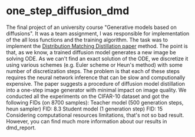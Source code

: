 # one_step_diffusion_dmd
The final project of an university course "Generative models based on diffusions". It was a team assignment, I was responsible for implementation of the all loss functions and the training algorithm.
The task was to implement the [Distribution Matching Distillation paper](https://arxiv.org/abs/2311.18828) method. The point is that, as we know, a trained diffusion model generates a new image be solving ODE. As we can't find an exact solution of the ODE, we discretize it using various schemes (e.g. Euler scheme or Heun's method) with some number of discretization steps. The problem is that each of these steps requires the neural network inference that can be slow and computionally expensive. The paper suggests a procedure of diffusion model distillation into a one-step image generator with minimal impact on image quality.
We conducted all the experiments on the CIFAR-10 dataset and got the following FIDs (on 8700 samples):
Teacher model (500 generation steps, heun sampler) FID: 8.3
Student model (1 generation step) FID: 15
Considering computational resources limitations, that's not so bad result. However, you can find much more information about our results in dmd_report.
